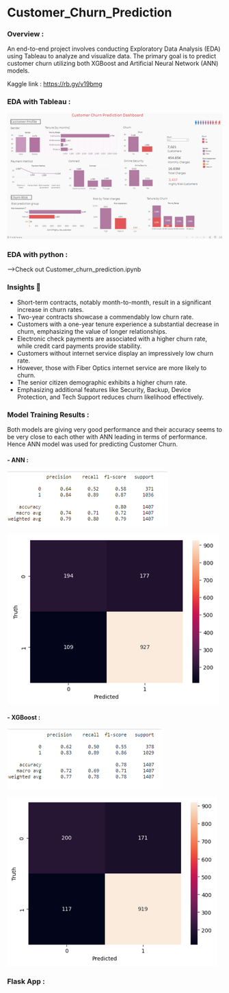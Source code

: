 # Customer_Churn_Prediction
### Overview :
An end-to-end project involves conducting Exploratory Data Analysis (EDA) using Tableau to analyze and visualize data. The primary goal is to predict customer churn utilizing both XGBoost and Artificial Neural Network (ANN) models.

Kaggle link : https://rb.gy/v19bmg
### EDA with Tableau :
 ![](images/dashboard.PNG)
### EDA with python :
-->Check out Customer_churn_prediction.ipynb
### Insights 🔮
- Short-term contracts, notably month-to-month, result in a significant increase in churn rates.
- Two-year contracts showcase a commendably low churn rate.
- Customers with a one-year tenure experience a substantial decrease in churn, emphasizing the value of longer relationships.
- Electronic check payments are associated with a higher churn rate, while credit card payments provide stability.
- Customers without internet service display an impressively low churn rate.
- However, those with Fiber Optics internet service are more likely to churn.
- The senior citizen demographic exhibits a higher churn rate.
- Emphasizing additional features like Security, Backup, Device Protection, and Tech Support reduces churn likelihood effectively.
### Model Training Results :
Both models are giving very good performance and their accuracy seems to be very close to each other with ANN leading in terms of performance. Hence ANN model was used for predicting Customer Churn.
#### - ANN :
  
 ![](images/cr_1.PNG) 
 
 ![](images/heat_map1.PNG)

#### - XGBoost :

 ![](images/cr_2.PNG) 
 
 ![](images/heat_map2.PNG)

 
### Flask App :
